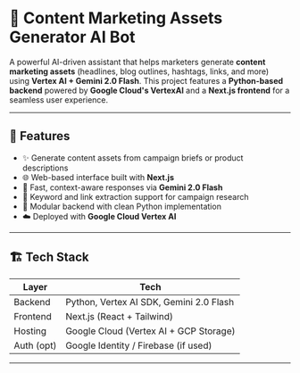 # 🧠 Content Marketing Assets Generator AI Bot

A powerful AI-driven assistant that helps marketers generate **content marketing assets** (headlines, blog outlines, hashtags, links, and more) using **Vertex AI + Gemini 2.0 Flash**. This project features a **Python-based backend** powered by **Google Cloud's VertexAI** and a **Next.js frontend** for a seamless user experience.

---

## 🚀 Features

- ✨ Generate content assets from campaign briefs or product descriptions
- 🌐 Web-based interface built with **Next.js**
- 🤖 Fast, context-aware responses via **Gemini 2.0 Flash**
- 🔗 Keyword and link extraction support for campaign research
- 🧩 Modular backend with clean Python implementation
- ☁️ Deployed with **Google Cloud Vertex AI**

---

## 🏗️ Tech Stack

| Layer      | Tech                    |
|------------|-------------------------|
| Backend    | Python, Vertex AI SDK, Gemini 2.0 Flash |
| Frontend   | Next.js (React + Tailwind) |
| Hosting    | Google Cloud (Vertex AI + GCP Storage) |
| Auth (opt) | Google Identity / Firebase (if used) |

---